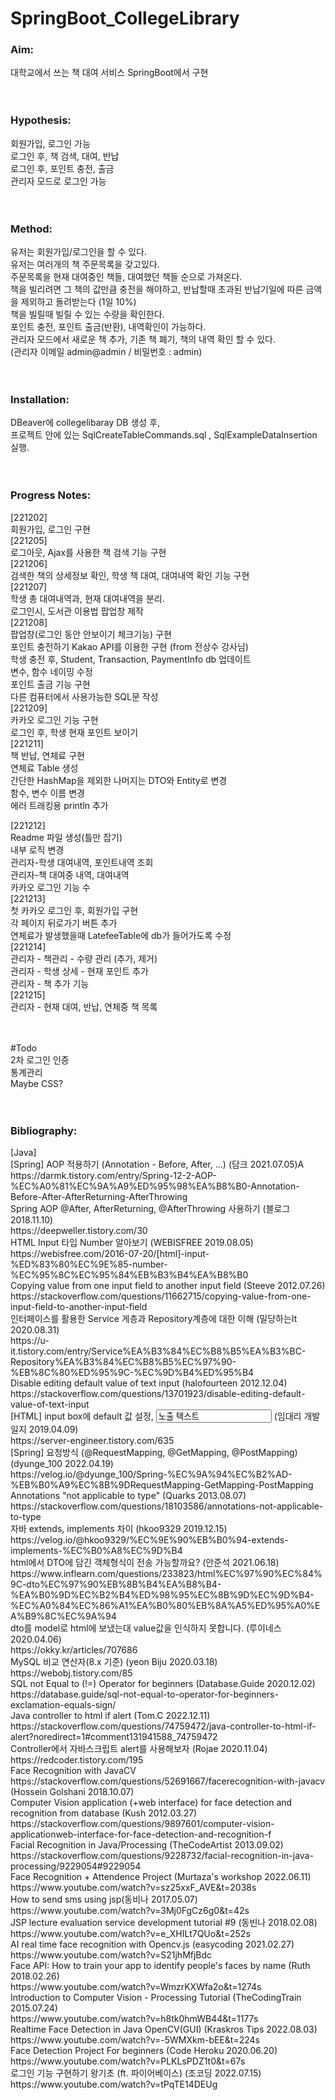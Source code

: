 # SpringBoot_CollegeLibrary



<h3>Aim:</h3>
대학교에서 쓰는 책 대여 서비스 SpringBoot에서 구현<br>
<br>
<br>
<h3>Hypothesis:</h3>
회원가입, 로그인 가능<br>
로그인 후, 책 검색, 대여, 반납<br>
로그인 후, 포인트 충전, 출금<br>
관리자 모드로 로그인 가능<br>
<br>
<br>
<h3>Method:</h3>
유저는 회원가입/로그인을 할 수 있다.<br>
유저는 여러개의 책 주문목록을 갖고있다.<br>
주문목록을 현재 대여중인 책들, 대여했던 책들 순으로 가져온다.<br>
책을 빌리려면 그 책의 값만큼 충전을 해야하고, 반납할때 초과된 반납기일에 따른 금액을 제외하고 돌려받는다 (1일 10%)<br>
책을 빌릴때 빌릴 수 있는 수량을 확인한다.<br>
포인트 충전, 포인트 출금(반환), 내역확인이 가능하다.<br>
관리자 모드에서 새로운 책 추가, 기존 책 폐기, 책의 내역 확인 할 수 있다.<br>
(관리자 이메일 admin@admin / 비밀번호 : admin)<br>
<br>
<br>
<h3>Installation:</h3>
DBeaver에 collegelibaray DB 생성 후, <br>
프로젝트 안에 있는 SqlCreateTableCommands.sql , SqlExampleDataInsertion 실행.<br>
<br>
<br>
<h3>Progress Notes:</h3>
[221202]<br>
회원가입, 로그인 구현<br>
[221205]<br>
로그아웃, Ajax를 사용한 책 검색 기능 구현<br>
[221206]<br>
검색한 책의 상세정보 확인, 학생 책 대여, 대여내역 확인 기능 구현<br>
[221207]<br>
학생 총 대여내역과, 현재 대여내역을 분리.<br>
로그인시, 도서관 이용법 팝업창 제작<br>
[221208]<br>
팝업창(로그인 동안 안보이기 체크기능) 구현<br>
포인트 충전하기 Kakao API를 이용한 구현 (from 전상수 강사님)<br>
학생 충전 후, Student, Transaction, PaymentInfo db 업데이트<br>
변수, 함수 네이밍 수정<br>
포인트 출금 기능 구현<br>
다른 컴퓨터에서 사용가능한 SQL문 작성<br>
[221209]<br>
카카오 로그인 기능 구현<br>
로그인 후, 학생 현재 포인트 보이기<br>
[221211]<br>
책 반납, 연체료 구현<br>
연체료 Table 생성<br>
간단한 HashMap을 제외한 나머지는 DTO와 Entity로 변경<br>
함수, 변수 이름 변경<br>
에러 트래킹용 println 추가<br>


[221212]<br>
Readme 파일 생성(틀만 잡기)<br>
내부 로직 변경<br>
관리자-학생 대여내역, 포인트내역 조회<br>
관리자-책 대여중 내역, 대여내역<br>
카카오 로그인 기능 수<br>
[221213]<br>
첫 카카오 로그인 후, 회원가입 구현<br>
각 페이지 뒤로가기 버튼 추가<br>
연체료가 발생했을때 LatefeeTable에 db가 들어가도록 수정<br>
[221214]<br>
관리자 - 책관리 - 수량 관리 (추가, 제거)<br>
관리자 - 학생 상세 - 현재 포인트 추가<br>
관리자 - 책 추가 기능<br>
[221215]<br>
관리자 - 현재 대여, 반납, 연체중 책 목록<br>

<br>
<br>
#Todo<br>
2차 로그인 인증<br>
통계관리<br>
Maybe CSS?<br>


<br>
<br>
<h3>Bibliography:</h3>
[Java]<br>
[Spring] AOP 적용하기 (Annotation - Before, After, ...) (담크 2021.07.05)A<br>
https://darmk.tistory.com/entry/Spring-12-2-AOP-%EC%A0%81%EC%9A%A9%ED%95%98%EA%B8%B0-Annotation-Before-After-AfterReturning-AfterThrowing<br>
Spring AOP @After, AfterReturning, @AfterThrowing 사용하기 (블로그 2018.11.10)<br>
https://deepweller.tistory.com/30<br>
HTML Input 타입 Number 알아보기 (WEBISFREE 2019.08.05)<br>
https://webisfree.com/2016-07-20/[html]-input-%ED%83%80%EC%9E%85-number-%EC%95%8C%EC%95%84%EB%B3%B4%EA%B8%B0<br>
Copying value from one input field to another input field (Steeve 2012.07.26)<br>
https://stackoverflow.com/questions/11662715/copying-value-from-one-input-field-to-another-input-field<br>
인터페이스를 활용한 Service 게층과 Repository계층에 대한 이해 (밀당하는It 2020.08.31)<br>
https://u-it.tistory.com/entry/Service%EA%B3%84%EC%B8%B5%EA%B3%BC-Repository%EA%B3%84%EC%B8%B5%EC%97%90-%EB%8C%80%ED%95%9C-%EC%9D%B4%ED%95%B4<br>
Disable editing default value of text input (halofourteen 2012.12.04)</br>
https://stackoverflow.com/questions/13701923/disable-editing-default-value-of-text-input<br>
[HTML] input box에 default 값 설정, <input value='노출 텍스트'> (임대리 개발일지 2019.04.09)<br>
https://server-engineer.tistory.com/635<br>
[Spring] 요청방식 (@RequestMapping, @GetMapping, @PostMapping) (dyunge_100 2022.04.19)<br>
https://velog.io/@dyunge_100/Spring-%EC%9A%94%EC%B2%AD-%EB%B0%A9%EC%8B%9DRequestMapping-GetMapping-PostMapping<br>
Annotations "not applicable to type" (Quarks 2013.08.07)<br>
https://stackoverflow.com/questions/18103586/annotations-not-applicable-to-type<br>
자바 extends, implements 차이 (hkoo9329 2019.12.15)<br>
https://velog.io/@hkoo9329/%EC%9E%90%EB%B0%94-extends-implements-%EC%B0%A8%EC%9D%B4<br>
html에서 DTO에 담긴 객체형식이 전송 가능할까요? (안준석 2021.06.18)<br>
https://www.inflearn.com/questions/233823/html%EC%97%90%EC%84%9C-dto%EC%97%90%EB%8B%B4%EA%B8%B4-%EA%B0%9D%EC%B2%B4%ED%98%95%EC%8B%9D%EC%9D%B4-%EC%A0%84%EC%86%A1%EA%B0%80%EB%8A%A5%ED%95%A0%EA%B9%8C%EC%9A%94<br>
dto를 model로 html에 보냈는대 value값을 인식하지 못합니다. (루이네스 2020.04.06)<br>
https://okky.kr/articles/707686<br>
MySQL 비교 연산자(8.x 기준) (yeon Biju 2020.03.18)<br>
https://webobj.tistory.com/85<br>
SQL not Equal to (!=) Operator for beginners (Database.Guide 2020.12.02)<br>
https://database.guide/sql-not-equal-to-operator-for-beginners-exclamation-equals-sign/<br>
Java controller to html if alert (Tom.C 2022.12.11)<br>
https://stackoverflow.com/questions/74759472/java-controller-to-html-if-alert?noredirect=1#comment131941588_74759472 <br>
Controller에서 자바스크립트 alert를 사용해보자 (Rojae 2020.11.04)<br>
https://redcoder.tistory.com/195 <br>
Face Recognition with JavaCV<br>
https://stackoverflow.com/questions/52691667/facerecognition-with-javacv (Hossein Golshani 2018.10.07)<br>
Computer Vision application (+web interface) for face detection and recognition from database (Kush 2012.03.27)<br>
https://stackoverflow.com/questions/9897601/computer-vision-applicationweb-interface-for-face-detection-and-recognition-f <br>
Facial Recognition in Java/Processing (TheCodeArtist 2013.09.02)<br>
https://stackoverflow.com/questions/9228732/facial-recognition-in-java-processing/9229054#9229054 <br>
Face Recognition + Attendence Project (Murtaza's workshop 2022.06.11)<br>
https://www.youtube.com/watch?v=sz25xxF_AVE&t=2038s<br>
How to send sms using jsp(동비나 2017.05.07)<br>
https://www.youtube.com/watch?v=3Mj0FgCz6g0&t=42s <br>
JSP lecture evaluation service development tutorial #9 (동빈나 2018.02.08)<br>
https://www.youtube.com/watch?v=e_XHILt7QUo&t=252s <br>
AI real time face recognition with Opencv.js (easycoding 2021.02.27)<br>
https://www.youtube.com/watch?v=S21jhMfjBdc<br>
Face API: How to train your app to identify people's faces by name (Ruth 2018.02.26)<br>
https://www.youtube.com/watch?v=WmzrKXWfa2o&t=1274s<br>
Introduction to Computer Vision - Processing Tutorial (TheCodingTrain 2015.07.24)<br>
https://www.youtube.com/watch?v=h8tk0hmWB44&t=1177s<br>
Realtime Face Detection in Java OpenCV(GUI) (Kraskros Tips 2022.08.03)<br>
https://www.youtube.com/watch?v=-5WMXkm-bEE&t=224s<br>
Face Detection Project For beginners (Code Heroku 2020.06.20)<br>
https://www.youtube.com/watch?v=PLKLsPDZ1t0&t=67s<br>
로그인 기능 구현하기 왕기초 (ft. 파이어베이스) (조코딩 2022.07.15)<br>
https://www.youtube.com/watch?v=tPqTE14DEUg<br>
